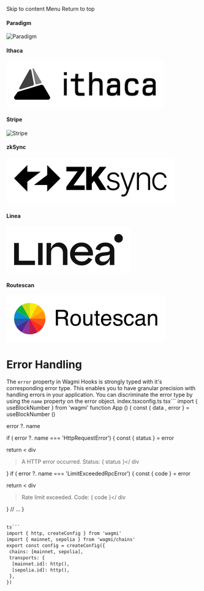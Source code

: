 Skip to content 
Menu
Return to top
#### Paradigm
![Paradigm](https://raw.githubusercontent.com/wevm/.github/main/content/sponsors/paradigm-light.svg)
#### Ithaca
![Ithaca](https://raw.githubusercontent.com/wevm/.github/main/content/sponsors/ithaca-light.svg)
#### Stripe
![Stripe](https://raw.githubusercontent.com/wevm/.github/main/content/sponsors/stripe-light.svg)
#### zkSync
![zkSync](https://raw.githubusercontent.com/wevm/.github/main/content/sponsors/zksync-light.svg)
#### Linea
![Linea](https://raw.githubusercontent.com/wevm/.github/main/content/sponsors/linea-light.svg)
#### Routescan
![Routescan](https://raw.githubusercontent.com/wevm/.github/main/content/sponsors/routescan-light.svg)
# Error Handling ​
The `error` property in Wagmi Hooks is strongly typed with it's corresponding error type. This enables you to have granular precision with handling errors in your application.
You can discriminate the error type by using the `name` property on the error object.
index.tsxconfig.ts
tsx```
import {
useBlockNumber
 } from 'wagmi'
function
App
() {
 const {
data
,
error
 } =
useBlockNumber
()

error
?.
name




 if (
error
?.
name
 === 'HttpRequestError') {
  const {
status
 } =
error


  return <
div
>A HTTP error occurred. Status: {
status
}</
div
>
 }
 if (
error
?.
name
 === 'LimitExceededRpcError') {
  const {
code
 } =
error


  return <
div
>Rate limit exceeded. Code: {
code
}</
div
>
 }
 // ...
}
```

ts```
import { http, createConfig } from 'wagmi'
import { mainnet, sepolia } from 'wagmi/chains'
export const config = createConfig({
 chains: [mainnet, sepolia],
 transports: {
  [mainnet.id]: http(),
  [sepolia.id]: http(),
 },
})
```

